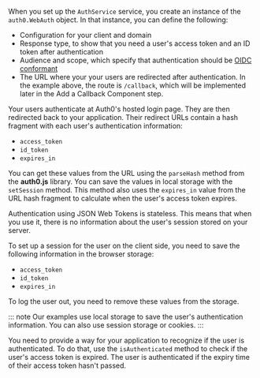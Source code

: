 When you set up the `AuthService` service, you create an instance of the `auth0.WebAuth` object. In that instance, you can define the following:
* Configuration for your client and domain
* Response type, to show that you need a user's access token and an ID token after authentication
* Audience and scope, which specify that authentication should be [OIDC conformant](https://auth0.com/docs/api-auth/tutorials/adoption)
* The URL where your your users are redirected after authentication. In the example above, the route is `/callback`, which will be implemented later in the Add a Callback Component step. 

Your users authenticate at Auth0's hosted login page. They are then redirected back to your application. Their redirect URLs contain a hash fragment with each user's authentication information:
* `access_token`
* `id_token`
* `expires_in`

You can get these values from the URL using the `parseHash` method from the **auth0.js** library. You can save the values in local storage with the `setSession` method. This method also uses the `expires_in` value from the URL hash fragment to calculate when the user's access token expires.

Authentication using JSON Web Tokens is stateless. This means that when you use it, there is no information about the user's session stored on your server. 

To set up a session for the user on the client side, you need to save the following information in the browser storage: 
* `access_token`
* `id_token`
* `expires_in`

To log the user out, you need to remove these values from the storage. 

::: note
Our examples use local storage to save the user's authentication information. You can also use session storage or cookies.
:::

You need to provide a way for your application to recognize if the user is authenticated. To do that, use the `isAuthenticated` method to check if the user's access token is expired. The user is authenticated if the expiry time of their access token hasn't passed.